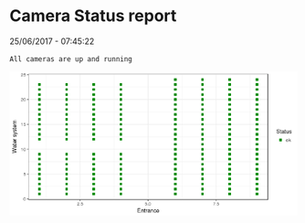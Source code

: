 Camera Status report
================
25/06/2017 - 07:45:22

    All cameras are up and running

![](camreport_files/figure-markdown_github/unnamed-chunk-2-1.png)
